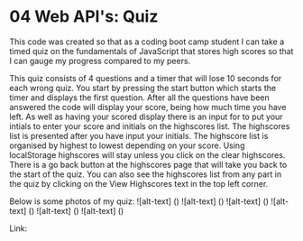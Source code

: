 # 04 Web API's: Quiz

This code was created so that as a coding boot camp student I can take a timed quiz on the fundamentals of JavaScript that stores high scores so that I can gauge my progress compared to my peers.

This quiz consists of 4 questions and a timer that will lose 10 seconds for each wrong quiz.
You start by pressing the start button which starts the timer and displays the first question.
After all the questions have been answered the code will display your score, being how much time you have left.
As well as having your scored display there is an input for to put your intials to enter your score and initials on the highscores list.
The highscores list is presented after you have input your initials.
The highscore list is organised by highest to lowest depending on your score.
Using localStorage highscores will stay unless you click on the clear highscores.
There is a go back button at the highscores page that will take you back to the start of the quiz.
You can also see the highscores list from any part in the quiz by clicking on the View Highscores text in the top left corner.

Below is some photos of my quiz:
![alt-text] ()
![alt-text] ()
![alt-text] ()
![alt-text] ()
![alt-text] ()
![alt-text] ()

Link: 